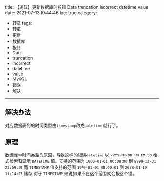 title: 【转载】更新数据库时报错 Data truncation Incorrect datetime value
date: 2021-07-13 10:44:46
toc: true
category:
 - 转载
tags: 
 - 转载
 - 更新
 - 数据库
 - 报错
 - Data
 - truncation
 - incorrect
 - datetime
 - value
 - MySQL
 - 错误
 - 解决
---
## 解决办法

对应数据表列的时间类型由`timestamp`改成`datetime` 就行了。


<!-- more -->


## 原理

数据库中时间类型的原因，导致这样的错误`datetime` 以 `YYYY-MM-DD HH:MM:SS` 格式检索和显示 `DATETIME` 值。支持的范围为 `1000-01-01 00:00:00` 到 `9999-12-31 23:59:59` 而 `TIMESTAMP` 值支持的范围 `1970-01-01 08:00:01` 到 `2038-01-19 11:14:07` 储存,对于 `TIMESTAMP` 来说如果不在这个范围就会报这个错。
